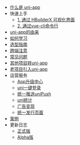 * [什么是 uni-app](README.md)
* 快速上手
  * [1. 通过 HBuilderX 可视化界面](quickstart-hx.md)
  * [2. 通过vue-cli命令行](quickstart-cli.md)
* [uni-app的由来](history.md)
* [如何学习](resource.md)
* [选型指南](select.md)
* [跨端注意](matter.md)
* [常见问题](faq.md)
* [其他项目转uni-app](translate.md)
* [老项目引入uni-app](hybrid.md)
* 运营服务
  * [App升级中心](uniCloud/upgrade-center.md)
  * [uni一键登录](univerify.md)
  * [统一推送uniPush](unipush.md)
  * [uni统计](uni-stat.md)
  * [广告变现](uni-ad.md)
  * [统一发行页面](m3w.md)
* [案例](case.md)
* 更新日志
  * [正式版](release.md)
  * [Alpha版](release-note-alpha.md)
